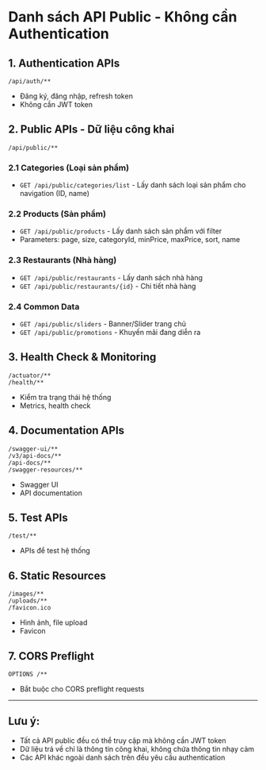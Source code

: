 # Danh sách API Public - Không cần Authentication

## 1. Authentication APIs
```
/api/auth/**
```
- Đăng ký, đăng nhập, refresh token
- Không cần JWT token

## 2. Public APIs - Dữ liệu công khai
```
/api/public/**
```

### 2.1 Categories (Loại sản phẩm)
- `GET /api/public/categories/list` - Lấy danh sách loại sản phẩm cho navigation (ID, name)

### 2.2 Products (Sản phẩm)
- `GET /api/public/products` - Lấy danh sách sản phẩm với filter
- Parameters: page, size, categoryId, minPrice, maxPrice, sort, name

### 2.3 Restaurants (Nhà hàng)
- `GET /api/public/restaurants` - Lấy danh sách nhà hàng
- `GET /api/public/restaurants/{id}` - Chi tiết nhà hàng

### 2.4 Common Data
- `GET /api/public/sliders` - Banner/Slider trang chủ
- `GET /api/public/promotions` - Khuyến mãi đang diễn ra

## 3. Health Check & Monitoring
```
/actuator/**
/health/**
```
- Kiểm tra trạng thái hệ thống
- Metrics, health check

## 4. Documentation APIs
```
/swagger-ui/**
/v3/api-docs/**
/api-docs/**
/swagger-resources/**
```
- Swagger UI
- API documentation

## 5. Test APIs
```
/test/**
```
- APIs để test hệ thống

## 6. Static Resources
```
/images/**
/uploads/**
/favicon.ico
```
- Hình ảnh, file upload
- Favicon

## 7. CORS Preflight
```
OPTIONS /**
```
- Bắt buộc cho CORS preflight requests

---

## Lưu ý:
- Tất cả API public đều có thể truy cập mà không cần JWT token
- Dữ liệu trả về chỉ là thông tin công khai, không chứa thông tin nhạy cảm
- Các API khác ngoài danh sách trên đều yêu cầu authentication 